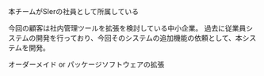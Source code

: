 
本チームがSIerの社員として所属している

今回の顧客は社内管理ツールを拡張を検討している中小企業。
過去に従業員システムの開発を行っており、今回そのシステムの追加機能の依頼として、本システムを開発。

オーダーメイド or パッケージソフトウェアの拡張